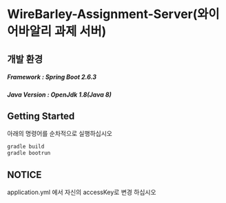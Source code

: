 # WireBarley-Assignment-Server(와이어바알리 과제 서버) 

## 개발 환경
##### Framework : Spring Boot 2.6.3   
##### Java Version : OpenJdk 1.8(Java 8)   

## Getting Started
아래의 명령어를 순차적으로 실행하십시오

```bash
gradle build
gradle bootrun
```

## NOTICE
application.yml 에서 자신의 accessKey로 변경 하십시오
